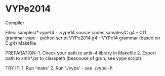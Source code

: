VYPe2014
========

Compiler

Files:
	samples/*.vype14 	- .vype14 source codes
	samples/C.g4 		- C11 grammar
	vype 				- python script
	VYPe2014.g4 		- VYPe14 grammar (based on C.g4)
	Makefile

PREPARATION:
	1. Check your path to antlr-4 library in Makefile
	2. Export path to antlr*.jar to classpath (beacouse of grun, see vype script)

TRY IT:
	1. Run 'make'
	2. Run './vype' - see ./vype -h